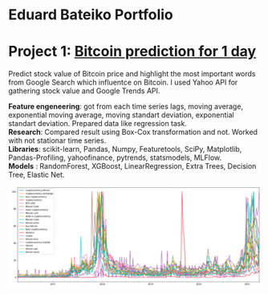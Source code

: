 # Eduard Bateiko Portfolio

# Project 1: [Bitcoin prediction for 1 day](https://github.com/bateikoEd/dipl_program/tree/main/bitcoin%20predicton)

Predict stock value of Bitcoin price and highlight the most important words from Google Search which influentce on Bitcoin. I used Yahoo API for gathering stock value and Google Trends API. 

**Feature engeneering**: got from each time series lags, moving average, exponential moving average, moving standart deviation, exponential standart deviation. Prepared data like regression task. <br>
**Research**: Compared result using Box-Cox transformation and not. 
Worked with not stationar time series. <br>
**Libraries**: scikit-learn, Pandas, Numpy, Featuretools, SciPy, Matplotlib, Pandas-Profiling, yahoofinance, pytrends, statsmodels, MLFlow.<br>
**Models** : RandomForest, XGBoost, LinearRegression, Extra Trees, Decision Tree, Elastic Net.

![](images/project1/2021-05-07_22-00.png)
